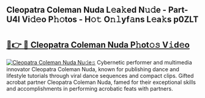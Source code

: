 ## Cleopatra Coleman Nuda L𝚎a𝚔ed N𝚞𝚍e - Part-U4I Vi𝚍𝚎o P𝚑𝚘tos - H𝚘𝚝 O𝚗𝚕yf𝚊ns L𝚎a𝚔s p0ZLT

# <h2><a href="http://kf7yx1.oniu.top/?m=Cleopatra+Coleman+Nuda">🔗👉 🔴 Cleopatra Coleman Nuda P𝚑ot𝚘𝚜 V𝚒d𝚎o</a></h2>

[![Cleopatra Coleman Nuda Nu𝚍e𝚜](https://i.imgur.com/0qMVB7G.gif)](http://kf7yx1.oniu.top/?m=Cleopatra+Coleman+Nuda)
Cybernetic performer and multimedia innovator Cleopatra Coleman Nuda, known for publishing dance and lifestyle tutorials through viral dance sequences and compact clips. Gifted acrobat partner Cleopatra Coleman Nuda, famed for their exceptional skills and accomplishments in performing acrobatic feats with partners.  
